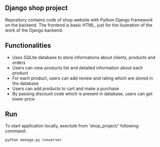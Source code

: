 ## Django shop project

Repository contains code of shop website with Python Django framework on the backend. The frontend is basic HTML, just for the ilustration of the work of the Django backend.

## Functionalities

- Uses SQLite database to store informations about clients, products and orders
- Users can view products list and detailed information about each product
- For each product, users can add review and rating which are stored in the database
- Users can add products to cart and make a purchase
- By passing discount code which is present in database, users can get lower price

## Run

To start application locally, exectute from 'shop_project/' following command:

    python manage.py runserver
  
